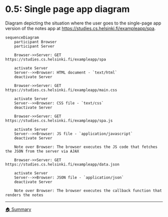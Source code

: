 # 0.5: Single page app diagram

Diagram depicting the situation where the user goes to the single-page app version of the notes app at https://studies.cs.helsinki.fi/exampleapp/spa.

```mermaid
sequenceDiagram
    participant Browser
    participant Server

    Browser->>Server: GET https://studies.cs.helsinki.fi/exampleapp/spa

    activate Server
    Server-->>Browser: HTML document - `text/html`
    deactivate Server

    Browser->>Server: GET https://studies.cs.helsinki.fi/exampleapp/main.css

    activate Server
    Server-->>Browser: CSS file - `text/css`
    deactivate Server

    Browser->>Server: GET https://studies.cs.helsinki.fi/exampleapp/spa.js

    activate Server
    Server-->>Browser: JS file - `application/javascript`
    deactivate Server

    Note over Browser: The browser executes the JS code that fetches the JSON from the server via AJAX

    Browser->>Server: GET https://studies.cs.helsinki.fi/exampleapp/data.json

    activate Server
    Server-->>Browser: JSON file - `application/json`
    deactivate Server

    Note over Browser: The browser executes the callback function that renders the notes
```

---

[🏠 Summary](../README.md)
